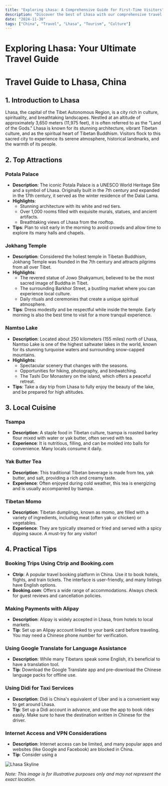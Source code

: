 ```yaml
---
title: "Exploring Lhasa: A Comprehensive Guide for First-Time Visitors"
description: "Discover the best of Lhasa with our comprehensive travel guide. Explore top attractions, savor local cuisine, and get insider tips for an unforgettable Chinese adventure."
date: "2024-11-30"
tags: ["China", "Travel", "Lhasa", "Tourism", "Culture"]
---
```


# Exploring Lhasa: Your Ultimate Travel Guide

# Travel Guide to Lhasa, China

## 1. Introduction to Lhasa
Lhasa, the capital of the Tibet Autonomous Region, is a city rich in culture, spirituality, and breathtaking landscapes. Nestled at an altitude of approximately 3,650 meters (11,975 feet), it is often referred to as the "Land of the Gods." Lhasa is known for its stunning architecture, vibrant Tibetan culture, and as the spiritual heart of Tibetan Buddhism. Visitors flock to this sacred city to experience its serene atmosphere, historical landmarks, and the warmth of its people.

## 2. Top Attractions

### Potala Palace
- **Description**: The iconic Potala Palace is a UNESCO World Heritage Site and a symbol of Lhasa. Originally built in the 7th century and expanded in the 17th century, it served as the winter residence of the Dalai Lama.
- **Highlights**:
  - Stunning architecture with its white and red tiers.
  - Over 1,000 rooms filled with exquisite murals, statues, and ancient artifacts.
  - Breathtaking views of Lhasa from the rooftop.
- **Tips**: Plan to visit early in the morning to avoid crowds and allow time to explore its many halls and chapels.

### Jokhang Temple
- **Description**: Considered the holiest temple in Tibetan Buddhism, Jokhang Temple was founded in the 7th century and attracts pilgrims from all over Tibet.
- **Highlights**:
  - The revered statue of Jowo Shakyamuni, believed to be the most sacred image of Buddha in Tibet.
  - The surrounding Barkhor Street, a bustling market where you can experience local culture.
  - Daily rituals and ceremonies that create a unique spiritual atmosphere.
- **Tips**: Dress modestly and be respectful while inside the temple. Early morning is also the best time to visit for a more tranquil experience.

### Namtso Lake
- **Description**: Located about 250 kilometers (155 miles) north of Lhasa, Namtso Lake is one of the highest saltwater lakes in the world, known for its stunning turquoise waters and surrounding snow-capped mountains.
- **Highlights**:
  - Spectacular scenery that changes with the seasons.
  - Opportunities for hiking, photography, and birdwatching.
  - The Tashi Dor Monastery on the island, which offers a peaceful retreat.
- **Tips**: Take a day trip from Lhasa to fully enjoy the beauty of the lake, and be prepared for high altitudes.

## 3. Local Cuisine

### Tsampa
- **Description**: A staple food in Tibetan culture, tsampa is roasted barley flour mixed with water or yak butter, often served with tea.
- **Experience**: It is nutritious, filling, and can be molded into balls for convenience. Many locals consume it daily.

### Yak Butter Tea
- **Description**: This traditional Tibetan beverage is made from tea, yak butter, and salt, providing a rich and creamy taste.
- **Experience**: Often enjoyed during cold weather, this tea is energizing and is usually accompanied by tsampa.

### Tibetan Momo
- **Description**: Tibetan dumplings, known as momo, are filled with a variety of ingredients, including meat (often yak or chicken) or vegetables.
- **Experience**: They are typically steamed or fried and served with a spicy dipping sauce. A must-try for any visitor!

## 4. Practical Tips

### Booking Trips Using Ctrip and Booking.com
- **Ctrip**: A popular travel booking platform in China. Use it to book hotels, flights, and train tickets. The interface is user-friendly, and many listings have English options.
- **Booking.com**: Offers a wide range of accommodations. Always check for guest reviews and cancellation policies.

### Making Payments with Alipay
- **Description**: Alipay is widely accepted in Lhasa, from hotels to local markets.
- **Tip**: Set up an Alipay account linked to your bank card before traveling. You may need a Chinese phone number for verification.

### Using Google Translate for Language Assistance
- **Description**: While many Tibetans speak some English, it’s beneficial to have a translation tool.
- **Tip**: Download the Google Translate app and pre-download the Chinese language packs for offline use.

### Using Didi for Taxi Services
- **Description**: Didi is China's equivalent of Uber and is a convenient way to get around Lhasa.
- **Tip**: Set up a Didi account in advance, and use the app to book rides easily. Make sure to have the destination written in Chinese for the driver.

### Internet Access and VPN Considerations
- **Description**: Internet access can be limited, and many popular apps and websites (like Google and Facebook) are blocked in China.
- **Tip**: Consider using a

<img src="https://source.unsplash.com/1600x900/?Lhasa,cityscape" alt="Lhasa Skyline" loading="lazy">

*Note: This image is for illustrative purposes only and may not represent the exact location.*

